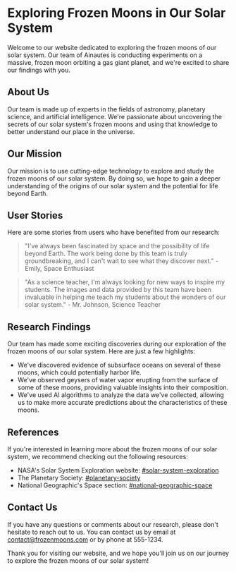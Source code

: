 <!--
Write me content for website with wallpaper which alt text is:

"A team of Ainautes conducting experiments on a massive, frozen moon orbiting a gas giant planet."

The name/title of the page should not be 1:1 copy of the alt text but rather a real content of the website which is using this wallpaper.

- Use markdown format
- Start with the heading
- The content should look like a real website
- Include real sections like references, contact, user stories, etc. use things relevant to the page purpose.
- Feel free to use structure like headings, bullets, numbering, blockquotes, paragraphs, horizontal lines, etc.
- You can use formatting like bold or _italic_
- You can include UTF-8 emojis
- Links should be only #hash anchors (and you can refer to the document itself)
- Do not include images
-->

<!--font:Roboto-->

# Exploring Frozen Moons in Our Solar System

Welcome to our website dedicated to exploring the frozen moons of our solar system. Our team of Ainautes is conducting experiments on a massive, frozen moon orbiting a gas giant planet, and we're excited to share our findings with you.

## About Us

Our team is made up of experts in the fields of astronomy, planetary science, and artificial intelligence. We're passionate about uncovering the secrets of our solar system's frozen moons and using that knowledge to better understand our place in the universe.

## Our Mission

Our mission is to use cutting-edge technology to explore and study the frozen moons of our solar system. By doing so, we hope to gain a deeper understanding of the origins of our solar system and the potential for life beyond Earth.

## User Stories

Here are some stories from users who have benefited from our research:

> "I've always been fascinated by space and the possibility of life beyond Earth. The work being done by this team is truly groundbreaking, and I can't wait to see what they discover next." - Emily, Space Enthusiast

> "As a science teacher, I'm always looking for new ways to inspire my students. The images and data provided by this team have been invaluable in helping me teach my students about the wonders of our solar system." - Mr. Johnson, Science Teacher

## Research Findings

Our team has made some exciting discoveries during our exploration of the frozen moons of our solar system. Here are just a few highlights:

-   We've discovered evidence of subsurface oceans on several of these moons, which could potentially harbor life.
-   We've observed geysers of water vapor erupting from the surface of some of these moons, providing valuable insights into their composition.
-   We've used AI algorithms to analyze the data we've collected, allowing us to make more accurate predictions about the characteristics of these moons.

## References

If you're interested in learning more about the frozen moons of our solar system, we recommend checking out the following resources:

-   NASA's Solar System Exploration website: [#solar-system-exploration](#solar-system-exploration)
-   The Planetary Society: [#planetary-society](#planetary-society)
-   National Geographic's Space section: [#national-geographic-space](#national-geographic-space)

## Contact Us

If you have any questions or comments about our research, please don't hesitate to reach out to us. You can contact us by email at [contact@frozenmoons.com](mailto:contact@frozenmoons.com) or by phone at 555-1234.

Thank you for visiting our website, and we hope you'll join us on our journey to explore the frozen moons of our solar system!

